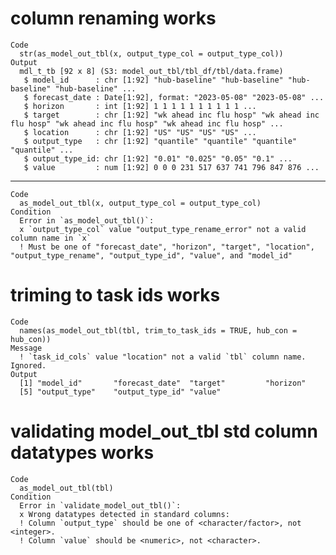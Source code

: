 # column renaming works

    Code
      str(as_model_out_tbl(x, output_type_col = output_type_col))
    Output
      mdl_t_tb [92 x 8] (S3: model_out_tbl/tbl_df/tbl/data.frame)
       $ model_id      : chr [1:92] "hub-baseline" "hub-baseline" "hub-baseline" "hub-baseline" ...
       $ forecast_date : Date[1:92], format: "2023-05-08" "2023-05-08" ...
       $ horizon       : int [1:92] 1 1 1 1 1 1 1 1 1 1 ...
       $ target        : chr [1:92] "wk ahead inc flu hosp" "wk ahead inc flu hosp" "wk ahead inc flu hosp" "wk ahead inc flu hosp" ...
       $ location      : chr [1:92] "US" "US" "US" "US" ...
       $ output_type   : chr [1:92] "quantile" "quantile" "quantile" "quantile" ...
       $ output_type_id: chr [1:92] "0.01" "0.025" "0.05" "0.1" ...
       $ value         : num [1:92] 0 0 0 231 517 637 741 796 847 876 ...

---

    Code
      as_model_out_tbl(x, output_type_col = output_type_col)
    Condition
      Error in `as_model_out_tbl()`:
      x `output_type_col` value "output_type_rename_error" not a valid column name in `x`
      ! Must be one of "forecast_date", "horizon", "target", "location", "output_type_rename", "output_type_id", "value", and "model_id"

# triming to task ids works

    Code
      names(as_model_out_tbl(tbl, trim_to_task_ids = TRUE, hub_con = hub_con))
    Message
      ! `task_id_cols` value "location" not a valid `tbl` column name. Ignored.
    Output
      [1] "model_id"       "forecast_date"  "target"         "horizon"       
      [5] "output_type"    "output_type_id" "value"         

# validating model_out_tbl std column datatypes works

    Code
      as_model_out_tbl(tbl)
    Condition
      Error in `validate_model_out_tbl()`:
      x Wrong datatypes detected in standard columns:
      ! Column `output_type` should be one of <character/factor>, not <integer>.
      ! Column `value` should be <numeric>, not <character>.

